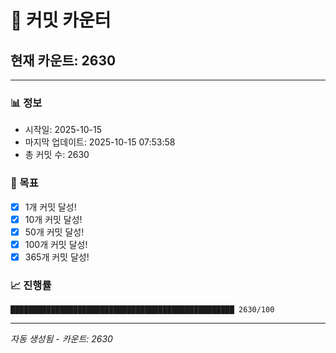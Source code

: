 # 🔢 커밋 카운터

## 현재 카운트: 2630

---

### 📊 정보
- 시작일: 2025-10-15
- 마지막 업데이트: 2025-10-15 07:53:58
- 총 커밋 수: 2630

### 🎯 목표
- [x] 1개 커밋 달성!
- [x] 10개 커밋 달성!
- [x] 50개 커밋 달성!
- [x] 100개 커밋 달성!
- [x] 365개 커밋 달성!

### 📈 진행률
```
██████████████████████████████████████████████████ 2630/100
```

---
*자동 생성됨 - 카운트: 2630*
